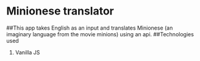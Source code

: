 # Minionese translator

##This app takes English as an input and translates Minionese (an imaginary language from the movie minions) using an api. 
##Technologies used
1. Vanilla JS

